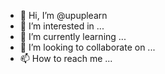 - 👋 Hi, I’m @upuplearn
- 👀 I’m interested in ...
- 🌱 I’m currently learning ...
- 💞️ I’m looking to collaborate on ...
- 📫 How to reach me ...

<!---
upuplearn/upuplearn is a ✨ special ✨ repository because its `README.md` (this file) appears on your GitHub profile.
You can click the Preview link to take a look at your changes.
--->
